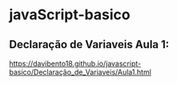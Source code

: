 # javaScript-basico

## Declaração de Variaveis Aula 1:
https://davibento18.github.io/javascript-basico/Declaração_de_Variaveis/Aula1.html
